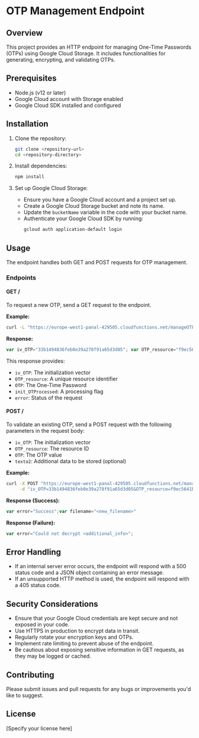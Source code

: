 # OTP Management Endpoint

## Overview

This project provides an HTTP endpoint for managing One-Time Passwords (OTPs) using Google Cloud Storage. It includes functionalities for generating, encrypting, and validating OTPs.

## Prerequisites

- Node.js (v12 or later)
- Google Cloud account with Storage enabled
- Google Cloud SDK installed and configured

## Installation

1. Clone the repository:
   ```bash
   git clone <repository-url>
   cd <repository-directory>
   ```

2. Install dependencies:
   ```bash
   npm install
   ```

3. Set up Google Cloud Storage:
   - Ensure you have a Google Cloud account and a project set up.
   - Create a Google Cloud Storage bucket and note its name.
   - Update the `bucketName` variable in the code with your bucket name.
   - Authenticate your Google Cloud SDK by running:
     ```bash
     gcloud auth application-default login
     ```

## Usage

The endpoint handles both GET and POST requests for OTP management.

### Endpoints

#### GET /

To request a new OTP, send a GET request to the endpoint.

**Example:**
```bash
curl -L "https://europe-west1-panal-429505.cloudfunctions.net/manageOTPRequest"
```

**Response:**
```javascript
var iv_OTP="33b1494836feb0e39a278f91a65d3d05"; var OTP_resource="f9ec5641b38bb48a792b09aa33cd95dbca301ff8df6be8ff8f5f88e3dce0fed212c9fd170842696d5f6d3c058142d0ae6cca7ea37733b6a29d51dc8c6f572072"; var OTP="d2cd0f4db1e470c0b5e47f41a634e334"; var init_OTProcessed=255;error="Success"
```

This response provides:
- `iv_OTP`: The initialization vector
- `OTP_resource`: A unique resource identifier
- `OTP`: The One-Time Password
- `init_OTProcessed`: A processing flag
- `error`: Status of the request

#### POST /

To validate an existing OTP, send a POST request with the following parameters in the request body:

- `iv_OTP`: The initialization vector
- `OTP_resource`: The resource ID
- `OTP`: The OTP value
- `texto2`: Additional data to be stored (optional)

**Example:**
```bash
curl -X POST "https://europe-west1-panal-429505.cloudfunctions.net/manageOTPRequest" \
     -d "iv_OTP=33b1494836feb0e39a278f91a65d3d05&OTP_resource=f9ec5641b38bb48a792b09aa33cd95dbca301ff8df6be8ff8f5f88e3dce0fed212c9fd170842696d5f6d3c058142d0ae6cca7ea37733b6a29d51dc8c6f572072&OTP=d2cd0f4db1e470c0b5e47f41a634e334"
```

**Response (Success):**
```javascript
var error="Success";var filename="<new_filename>"
```

**Response (Failure):**
```javascript
var error="Could not decrypt <additional_info>";
```

## Error Handling

- If an internal server error occurs, the endpoint will respond with a 500 status code and a JSON object containing an error message.
- If an unsupported HTTP method is used, the endpoint will respond with a 405 status code.

## Security Considerations

- Ensure that your Google Cloud credentials are kept secure and not exposed in your code.
- Use HTTPS in production to encrypt data in transit.
- Regularly rotate your encryption keys and OTPs.
- Implement rate limiting to prevent abuse of the endpoint.
- Be cautious about exposing sensitive information in GET requests, as they may be logged or cached.

## Contributing

Please submit issues and pull requests for any bugs or improvements you'd like to suggest.

## License

[Specify your license here]

